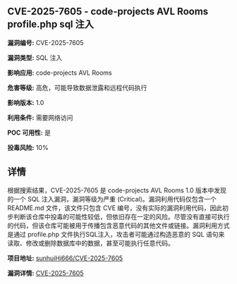 ## CVE-2025-7605 - code-projects AVL Rooms profile.php sql 注入

**漏洞编号:** CVE-2025-7605

**漏洞类型:** SQL 注入

**影响应用:** code-projects AVL Rooms

**危害等级:** 高危，可能导致数据泄露和远程代码执行

**影响版本:** 1.0

**利用条件:** 需要网络访问

**POC 可用性:** 是

**投毒风险:** 10%

## 详情

根据搜索结果，CVE-2025-7605 是 code-projects AVL Rooms 1.0 版本中发现的一个 SQL 注入漏洞，漏洞等级为严重 (Critical)。漏洞利用代码仅包含一个 README.md 文件，该文件只包含 CVE 编号，没有实际的漏洞利用代码，因此初步判断该仓库中投毒的可能性较低，但依旧存在一定的风险。尽管没有直接可执行的代码，但该仓库可能被用于传播包含恶意代码的其他文件或链接。漏洞利用方式是通过 profile.php 文件执行SQL注入，攻击者可能通过构造恶意的 SQL 语句来读取、修改或删除数据库中的数据，甚至可能执行任意代码。

**项目地址:** [sunhuiHi666/CVE-2025-7605](https://github.com/sunhuiHi666/CVE-2025-7605)

**漏洞详情:** [CVE-2025-7605](https://nvd.nist.gov/vuln/detail/CVE-2025-7605)